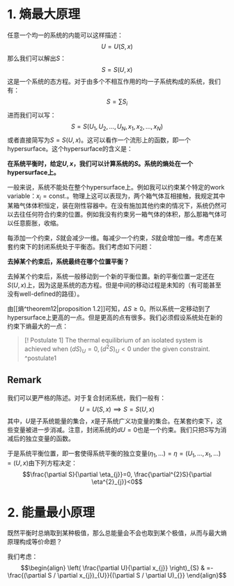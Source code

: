# 1. 熵最大原理

任意一个均一的系统的内能可以这样描述：
$$U=U(S,x)$$
那么我们可以解出$S$：
$$S=S(U,x)$$
这是一个系统的态方程。对于由多个不相互作用的均一子系统构成的系统，我们有：
$$S=\sum S_{i}$$
进而我们可以写：
$$S=S(U_{1},U_{2},\dots,U_{N},x_{1},x_{2},\dots,x_{N})$$
或者直接简写为$S=S(U,x)$。这可以看作一个流形上的函数，即一个hypersurface。这个hypersurface的含义是：

**在系统平衡时，给定$U,x$，我们可以计算系统的$S$。系统的熵处在一个hypersurface上。**

一般来说，系统不能处在整个hypersurface上。例如我可以约束某个特定的work variable：$x_{i}=\text{const.}$。物理上这可以表现为，两个箱气体互相接触，我规定其中某箱气体体积恒定，装在刚性容器中。在没有施加其他约束的情况下，系统仍然可以去往任何符合约束的位置。例如我没有约束另一箱气体的体积，那么那箱气体可以任意膨胀，收缩。

每添加一个约束，$S$就会减少一维。每减少一个约束，$S$就会增加一维。考虑在某套约束下的封闭系统处于平衡态。我们考虑如下问题：

**去掉某个约束后，系统最终在哪个位置平衡？**

去掉某个约束后，系统一般移动到一个新的平衡位置。新的平衡位置一定还在$S(U,x)$上，因为这是系统的态方程。但是中间的移动过程是未知的（有可能甚至没有well-defined的路径）。

由[[熵^theorem12|proposition 1.2]]可知，$\Delta S\geq 0$。所以系统一定移动到了hypersurface上更高的一点。但是更高的点有很多。我们必须假设系统处在新的约束下熵最大的一点：

>[! Postulate 1]
>The thermal equilibrium of an isolated system is achieved when $(dS)_{U}=0,(d^{2}S)_{U}<0$ under the given constraint.
^postulate1
## Remark
我们可以更严格的陈述。对于复合封闭系统，我们一般有：
$$U=U(S,x)\implies S=S(U,x)$$
其中，$U$是子系统能量的集合，$x$是子系统广义功变量的集合。在某套约束下，这些变量被进一步消减。注意，封闭系统的$dU=0$也是一个约束。我们只把$S$写为消减后的独立变量的函数。

于是系统平衡位置，即一套使得系统平衡的独立变量$(\eta_{1},\dots)=\eta=(U_{1},\dots,x_{1},\dots)=(U,x)$由下列方程决定：
$$\frac{\partial S}{\partial \eta_{j}}=0, \frac{\partial^{2}S}{\partial \eta^{2}_{j}}<0$$
# 2. 能量最小原理

既然平衡时总熵取到某种极值，那么总能量会不会也取到某个极值，从而与最大熵原理构成等价命题？

我们考虑：
$$\begin{align}
\left( \frac{\partial U}{\partial x_{j}} \right)_{S} & =- \frac{(\partial S / \partial x_{j})_{U}}{(\partial S / \partial U)_{}}
\end{align}$$